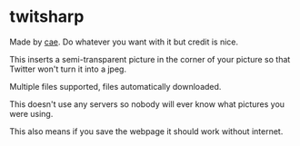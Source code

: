 # twitsharp

Made by [cae](https://twitter.com/mmt_n_). Do whatever you want with it but credit is nice.

This inserts a semi-transparent picture in the corner of your picture so that Twitter won't turn it into a jpeg.

Multiple files supported, files automatically downloaded.

This doesn't use any servers so nobody will ever know what pictures you were using.

This also means if you save the webpage it should work without internet.